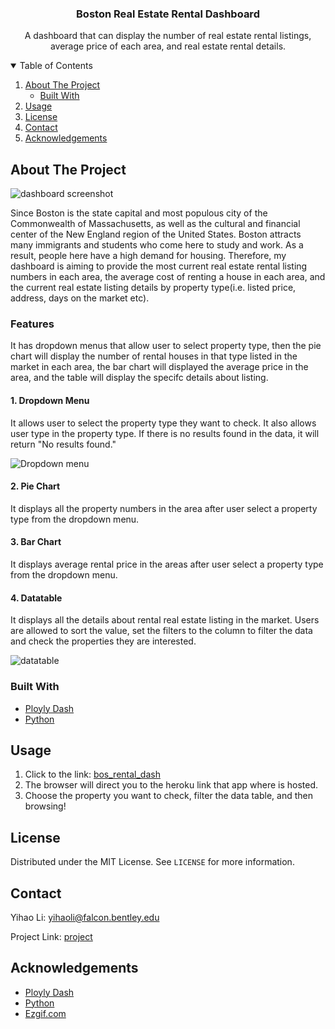 <p align="center">

  <h3 align="center">Boston Real Estate Rental Dashboard</h3>

  <p align="center">
    A dashboard that can display the number of real estate rental listings, average price of each area, and real estate rental details. 
  </p>
</p>

<!-- TABLE OF CONTENTS -->
<details open="open">
  <summary>Table of Contents</summary>
  <ol>
    <li>
      <a href="#about-the-project">About The Project</a>
      <ul>
        <li><a href="#built-with">Built With</a></li>
      </ul>
    </li>
    <li><a href="#usage">Usage</a></li>
    <li><a href="#license">License</a></li>
    <li><a href="#contact">Contact</a></li>
    <li><a href="#acknowledgements">Acknowledgements</a></li>
  </ol>
</details>

<!-- ABOUT THE PROJECT -->
## About The Project

![dashboard screenshot](https://drive.google.com/uc?export=view&id=16EAXfrbhJMGqW5UnG0khcDBmjB_oQhlT)

Since Boston is the state capital and most populous city of the Commonwealth of Massachusetts, as well as the cultural and financial center of the New England region of the United States. Boston attracts many immigrants and students who come here to study and work. As a result, people here have a high demand for housing. Therefore, my dashboard is aiming to provide the most current real estate rental listing numbers in each area, the average cost of renting a house in each area, and the current real estate listing details by property type(i.e. listed price, address, days on the market etc). 

### Features
It has dropdown menus that allow user to select property type, then the pie chart will display the number of rental houses in that type listed in the market in each area, the bar chart will displayed the average price in the area, and the table will display the specifc details about listing.

#### 1. Dropdown Menu
It allows user to select the property type they want to check. It also allows user type in the property type. If there is no results found in the data, it will return "No results found."

![Dropdown menu](https://drive.google.com/uc?export=view&id=1oXTqMGdzfQ9zXh8Wz1lbKNyBMGZbK3UV)

#### 2. Pie Chart
It displays all the property numbers in the area after user select a property type from the dropdown menu.

#### 3. Bar Chart
It displays average rental price in the areas after user select a property type from the dropdown menu. 

#### 4. Datatable
It displays all the details about rental real estate listing in the market. Users are allowed to sort the value, set the filters to the column to filter the data and check the properties they are interested. 

![datatable](https://drive.google.com/uc?export=view&id=1HvcbkDivFsDLHp52KNHZoZevh0Z4rIE9)

### Built With

* [Ployly Dash](https://dash.plotly.com/)
* [Python](https://www.python.org/)

<!-- USAGE EXAMPLES -->
## Usage

1. Click to the link: [bos_rental_dash](https://bosrentaldashboard.herokuapp.com/)
2. The browser will direct you to the heroku link that app where is hosted. 
3. Choose the property you want to check, filter the data table, and then browsing!

<!-- LICENSE -->
## License

Distributed under the MIT License. See `LICENSE` for more information.

<!-- CONTACT -->
## Contact

Yihao Li: yihaoli@falcon.bentley.edu

Project Link: [project](https://bosrentaldashboard.herokuapp.com/)


<!-- ACKNOWLEDGEMENTS -->
## Acknowledgements
* [Ployly Dash](https://dash.plotly.com/)
* [Python](https://www.python.org/)
* [Ezgif.com](https://ezgif.com/)

